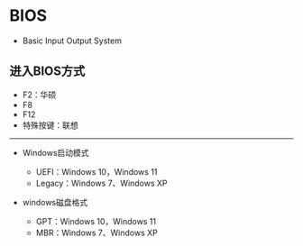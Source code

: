 # BIOS

- Basic Input Output System





## 进入BIOS方式

- F2：华硕
- F8
- F12
- 特殊按键：联想




---

- Windows启动模式
    - UEFI：Windows 10，Windows 11
    - Legacy：Windows 7、Windows XP

- windows磁盘格式
    - GPT：Windows 10，Windows 11
    - MBR：Windows 7、Windows XP




